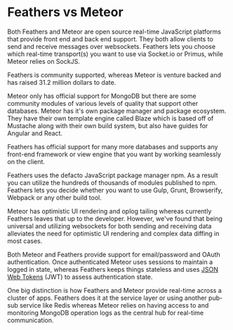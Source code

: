 # Feathers vs Meteor

Both Feathers and Meteor are open source real-time JavaScript platforms that provide front end and back end support. They both allow clients to send and receive messages over websockets. Feathers lets you choose which real-time transport(s) you want to use via Socket.io or Primus, while Meteor relies on SockJS.

Feathers is community supported, whereas Meteor is venture backed and has raised 31.2 million dollars to date.

Meteor only has official support for MongoDB but there are some community modules of various levels of quality that support other databases. Meteor has it's own package manager and package ecosystem. They have their own template engine called Blaze which is based off of Mustache along with their own build system, but also have guides for Angular and React.

Feathers has official support for many more databases and supports any front-end framework or view engine that you want by working seamlessly on the client.

Feathers uses the defacto JavaScript package manager npm. As a result you can utilize the hundreds of thousands of modules published to npm. Feathers lets you decide whether you want to use Gulp, Grunt, Browserify, Webpack or any other build tool.

Meteor has optimistic UI rendering and oplog tailing whereas currently Feathers leaves that up to the developer. However, we've found that being universal and utilizing websockets for both sending and receiving data alleviates the need for optimistic UI rendering and complex data diffing in most cases.

Both Meteor and Feathers provide support for email/password and OAuth authentication. Once authenticated Meteor uses sessions to maintain a logged in state, whereas Feathers keeps things stateless and uses [JSON Web Tokens](https://jwt.io/) (JWT) to assess authentication state.

One big distinction is how Feathers and Meteor provide real-time across a cluster of apps. Feathers does it at the service layer or using another pub-sub service like Redis whereas Meteor relies on having access to and monitoring MongoDB operation logs as the central hub for real-time communication.